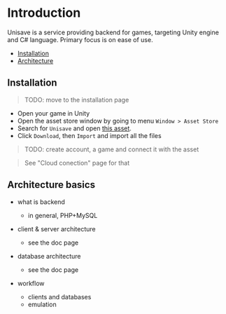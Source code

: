 # Introduction

Unisave is a service providing backend for games, targeting Unity engine and C# language. Primary focus is on ease of use.

- [Installation](#installation)
- [Architecture](#architecture-basics)


<a name="installation"></a>
## Installation

> TODO: move to the installation page

- Open your game in Unity
- Open the asset store window by going to menu `Window > Asset Store`
- Search for `Unisave` and open <a href="https://assetstore.unity.com/packages/slug/142705" target="_blank">this asset</a>.
- Click `Download`, then `Import` and import all the files

> TODO: create account, a game and connect it with the asset

> See "Cloud conection" page for that


<a name="architecture-basics"></a>
## Architecture basics

- what is backend
    - in general, PHP+MySQL
- client & server architecture
    - see the doc page
- database architecture
    - see the doc page

- workflow
    - clients and databases
    - emulation

